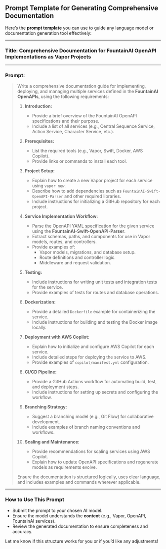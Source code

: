 
## Prompt Template for Generating Comprehensive Documentation

Here’s the **prompt template** you can use to guide any language model or documentation generation tool effectively:

---

### **Title:** Comprehensive Documentation for FountainAI OpenAPI Implementations as Vapor Projects

---

### **Prompt:**

> Write a comprehensive documentation guide for implementing, deploying, and managing multiple services defined in the **FountainAI OpenAPIs**, using the following requirements:
>
> 1. **Introduction:**
>    - Provide a brief overview of the FountainAI OpenAPI specifications and their purpose.
>    - Include a list of all services (e.g., Central Sequence Service, Action Service, Character Service, etc.).
>
> 2. **Prerequisites:**
>    - List the required tools (e.g., Vapor, Swift, Docker, AWS Copilot).
>    - Provide links or commands to install each tool.
>
> 3. **Project Setup:**
>    - Explain how to create a new Vapor project for each service using `vapor new`.
>    - Describe how to add dependencies such as `FountainAI-Swift-OpenAPI-Parser` and other required libraries.
>    - Include instructions for initializing a GitHub repository for each project.
>
> 4. **Service Implementation Workflow:**
>    - Parse the OpenAPI YAML specification for the given service using the **FountainAI-Swift-OpenAPI-Parser**.
>    - Extract schemas, paths, and components for use in Vapor models, routes, and controllers.
>    - Provide examples of:
>       - Vapor models, migrations, and database setup.
>       - Route definitions and controller logic.
>       - Middleware and request validation.
>
> 5. **Testing:**
>    - Include instructions for writing unit tests and integration tests for the service.
>    - Provide examples of tests for routes and database operations.
>
> 6. **Dockerization:**
>    - Provide a detailed `Dockerfile` example for containerizing the service.
>    - Include instructions for building and testing the Docker image locally.
>
> 7. **Deployment with AWS Copilot:**
>    - Explain how to initialize and configure AWS Copilot for each service.
>    - Include detailed steps for deploying the service to AWS.
>    - Provide examples of `copilot/manifest.yml` configuration.
>
> 8. **CI/CD Pipeline:**
>    - Provide a GitHub Actions workflow for automating build, test, and deployment steps.
>    - Include instructions for setting up secrets and configuring the workflow.
>
> 9. **Branching Strategy:**
>    - Suggest a branching model (e.g., Git Flow) for collaborative development.
>    - Include examples of branch naming conventions and workflows.
>
> 10. **Scaling and Maintenance:**
>     - Provide recommendations for scaling services using AWS Copilot.
>     - Explain how to update OpenAPI specifications and regenerate models as requirements evolve.
>
> Ensure the documentation is structured logically, uses clear language, and includes examples and commands wherever applicable.

---

### **How to Use This Prompt**

- Submit the prompt to your chosen AI model.
- Ensure the model understands the **context** (e.g., Vapor, OpenAPI, FountainAI services).
- Review the generated documentation to ensure completeness and accuracy.

Let me know if this structure works for you or if you’d like any adjustments!
